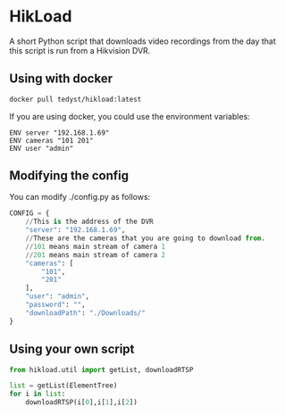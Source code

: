 # HikLoad

A short Python script that downloads video recordings from the day that this script is run from a Hikvision DVR.

## Using with docker

```bash
docker pull tedyst/hikload:latest
```

If you are using docker, you could use the environment variables:

```docker
ENV server "192.168.1.69"
ENV cameras "101 201"
ENV user "admin"
```

## Modifying the config

You can modify ./config.py as follows:

```python
CONFIG = {
    //This is the address of the DVR
    "server": "192.168.1.69",
    //These are the cameras that you are going to download from.
    //101 means main stream of camera 1
    //201 means main stream of camera 2
    "cameras": [
        "101",
        "201"
    ],
    "user": "admin",
    "password": "",
    "downloadPath": "./Downloads/"
}
```

## Using your own script

```python
from hikload.util import getList, downloadRTSP

list = getList(ElementTree)
for i in list:
    downloadRTSP(i[0],i[1],i[2])
```